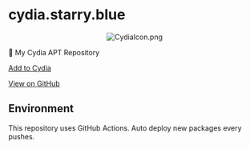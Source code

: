 # cydia.starry.blue

<div align="center">
  <img src="https://cydia.starry.blue/CydiaIcon.png" alt="CydiaIcon.png">
</div>

📲 My Cydia APT Repository

[Add to Cydia](cydia://url/https://cydia.saurik.com/api/share#?source=https%3A%2F%2Fcydia.starry.blue)

[View on GitHub](https://github.com/SlashNephy/cydia.starry.blue)

## Environment

This repository uses GitHub Actions. Auto deploy new packages every pushes.
